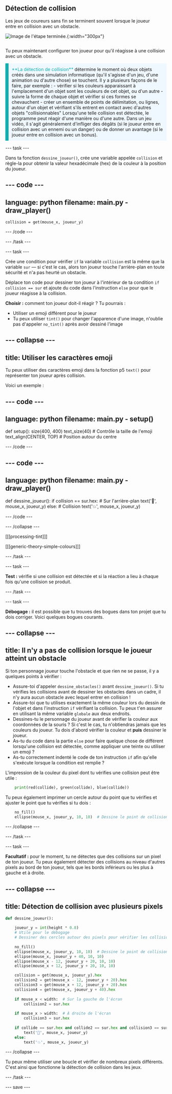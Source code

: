 ## Détection de collision

<div style="display: flex; flex-wrap: wrap">
<div style="flex-basis: 200px; flex-grow: 1; margin-right: 15px;">
Les jeux de coureurs sans fin se terminent souvent lorsque le joueur entre en collision avec un obstacle.
</div>
<div>

![Image de l'étape terminée.](images/collision.png){:width="300px"}

</div>
</div>

Tu peux maintenant configurer ton joueur pour qu'il réagisse à une collision avec un obstacle.

<p style="border-left: solid; border-width:10px; border-color: #0faeb0; background-color: aliceblue; padding: 10px;">
<span style="color: #0faeb0">**La détection de collision**</span> détermine le moment où deux objets créés dans une simulation informatique (qu'il s'agisse d'un jeu, d'une animation ou d'autre chose) se touchent. Il y a plusieurs façons de le faire, par exemple : 
  - vérifier si les couleurs apparaissant à l'emplacement d'un objet sont les couleurs de cet objet, ou d'un autre
  - suivre la forme de chaque objet et vérifier si ces formes se chevauchent
  - créer un ensemble de points de délimitation, ou lignes, autour d'un objet et vérifiant s'ils entrent en contact avec d'autres objets "collisionnables"
Lorsqu'une telle collision est détectée, le programme peut réagir d'une manière ou d'une autre. Dans un jeu vidéo, il s'agit généralement d'infliger des dégâts (si le joueur entre en collision avec un ennemi ou un danger) ou de donner un avantage (si le joueur entre en collision avec un bonus).
</p>

--- task ---

Dans ta fonction `dessine_joueur()`, crée une variable appelée `collision` et règle-la pour obtenir la valeur hexadécimale (hex) de la couleur à la position du joueur.

--- code ---
---
language: python
filename: main.py - draw_player()
---

    collision = get(mouse_x, joueur_y)

--- /code ---

--- /task ---

--- task ---

Crée une condition pour vérifier `if` la variable `collision` est la même que la variable `sur` — si c'est le cas, alors ton joueur touche l'arrière-plan en toute sécurité et n'a pas heurté un obstacle.

Déplace ton code pour dessiner ton joueur à l'intérieur de ta condition `if collision == sur` et ajoute du code dans l'instruction `else` pour que le joueur réagisse à la collision.

**Choisir :** comment ton joueur doit-il réagir ? Tu pourrais :
+ Utiliser un emoji différent pour le joueur
+ Tu peux utiliser `tint()` pour changer l'apparence d'une image, n'oublie pas d'appeler `no_tint()` après avoir dessiné l'image

--- collapse ---
---
title: Utiliser les caractères emoji
---

Tu peux utiliser des caractères emoji dans la fonction p5 `text()` pour représenter ton joueur après collision.

Voici un exemple :

--- code ---
---
language: python
filename: main.py - setup()
---

def setup():
    size(400, 400)
    text_size(40) # Contrôle la taille de l'emoji
    text_align(CENTER, TOP) # Position autour du centre

--- /code ---

--- code ---
---
language: python
filename: main.py - draw_player()
---

def dessine_joueur():
    if collision == sur.hex:  # Sur l'arrière-plan
        text('🎈', mouse_x, joueur_y)
    else:  # Collision
        text('💥', mouse_x, joueur_y)

--- /code ---

--- /collapse ---

[[[processing-tint]]]

[[[generic-theory-simple-colours]]]

--- /task ---

--- task ---

**Test :** vérifie si une collision est détectée et si la réaction a lieu à chaque fois qu'une collision se produit.

--- /task ---

--- task ---

**Débogage :** il est possible que tu trouves des bogues dans ton projet que tu dois corriger. Voici quelques bogues courants.

--- collapse ---
---
title: Il n'y a pas de collision lorsque le joueur atteint un obstacle
---

Si ton personnage joueur touche l'obstacle et que rien ne se passe, il y a quelques points à vérifier :

 - Assure-toi d'appeler `dessine_obstacles()` avant `dessine_joueur()`. Si tu vérifies les collisions avant de dessiner les obstacles dans un cadre, il n'y aura aucun obstacle avec lequel entrer en collision !
 - Assure-toi que tu utilises exactement la même couleur lors du dessin de l'objet et dans l'instruction `if` vérifiant la collision. Tu peux t'en assurer en utilisant la même variable `globale` aux deux endroits.
 - Dessines-tu le personnage du joueur avant de vérifier la couleur aux coordonnées de la souris ? Si c'est le cas, tu n'obtiendras jamais que les couleurs du joueur. Tu dois d'abord vérifier la couleur et **puis** dessiner le joueur.
 - As-tu du code dans la partie `else` pour faire quelque chose de différent lorsqu'une collision est détectée, comme appliquer une teinte ou utiliser un emoji ?
 - As-tu correctement indenté le code de ton instruction `if` afin qu'elle s'exécute lorsque la condition est remplie ?

L'impression de la couleur du pixel dont tu vérifies une collision peut être utile :

```python
    print(red(collide), green(collide), blue(collide))
```

Tu peux également imprimer un cercle autour du point que tu vérifies et ajuster le point que tu vérifies si tu dois :

```python
    no_fill()
    ellipse(mouse_x, joueur_y, 10, 10)  # Dessine le point de collision
```

--- /collapse ---

--- /task ---

--- task ---

**Facultatif :** pour le moment, tu ne détectes que des collisions sur un pixel de ton joueur. Tu peux également détecter des collisions au niveau d'autres pixels au bord de ton joueur, tels que les bords inférieurs ou les plus à gauche et à droite.

--- collapse ---
---
title: Détection de collision avec plusieurs pixels
---

```python
def dessine_joueur():
    
    joueur_y = int(height * 0.8)
    # Utile pour le débogage
    # Dessiner des cercles autour des pixels pour vérifier les collisions
    
    no_fill()
    ellipse(mouse_x, joueur_y, 10, 10)  # Dessine le point de collision
    ellipse(mouse_x, joueur_y + 40, 10, 10)
    ellipse(mouse_x - 12, joueur_y + 20, 10, 10)
    ellipse(mouse_x + 12, joueur_y + 20, 10, 10)

    collision = get(mouse_x, joueur_y).hex
    collision2 = get(mouse_x - 12, joueur_y + 20).hex
    collision3 = get(mouse_x + 12, joueur_y + 20).hex
    collision4 = get(mouse_x, joueur_y + 40).hex
    
    if mouse_x < width:  # Sur la gauche de l'écran
        collision2 = sur.hex
    
    if mouse_x > width:  # À droite de l'écran
        collision3 = sur.hex
        
    if collide == sur.hex and collide2 == sur.hex and collision3 == sur.hex and collision4 == sur.hex:
        text('🎈', mouse_x, joueur_y)
    else:
        text('💥', mouse_x, joueur_y)
```

--- /collapse ---

Tu peux même utiliser une boucle et vérifier de nombreux pixels différents. C'est ainsi que fonctionne la détection de collision dans les jeux.

--- /task ---

--- save ---
